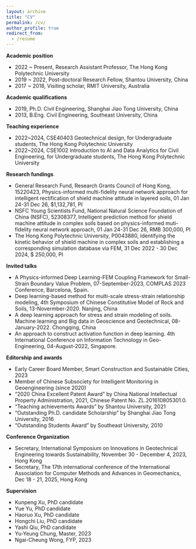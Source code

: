 ```yaml
---
layout: archive
title: "CV"
permalink: /cv/
author_profile: true
redirect_from:
  - /resume
---
```



**Academic position**
* 2022 ~ Present, Research Assistant Professor, The Hong Kong Polytechnic University
* 2019 ~ 2022, Post-doctoral Research Fellow, Shantou University, China
* 2017 ~ 2018, Visiting scholar, RMIT University, Australia

**Academic qualifications**
* 2019, Ph.D. Civil Engineering, Shanghai Jiao Tong University, China
* 2013, B.Eng. Civil Engineering, Southeast University, China
  
**Teaching experience**
* 2022~2024, CSE40403 Geotechnical design, for Undergraduate students, The Hong Kong Polytechnic University
* 2022~2024, CSE1002 Introduction to AI and Data Analytics for Civil Engineering, for Undergraduate students, The Hong Kong Polytechnic University

**Research fundings**
* General Research Fund, Research Grants Council of Hong Kong, 15220423, Physics-informed multi-fidelity neural network approach for intelligent rectification of shield machine attitude in layered soils, 01 Jan 24-31 Dec 26, $1,132,781, PI
* NSFC Young Scientists Fund, National Natural Science Foundation of China (NSFC), 52308377, Intelligent prediction method for shield machine attitude in complex soils based on physics-informed muti-fidelity neural network approach, 01 Jan 24-31 Dec 26, RMB 300,000, PI
* The Hong Kong Polytechnic University, P0043880, Identifying the kinetic behavior of shield machine in complex soils and establishing a corresponding simulation database via FEM, 31 Dec 2022 - 30 Dec 2024, $ 250,000, PI
  
**Invited talks**
* A Physics-informed Deep Learning-FEM Coupling Framework for Small-Strain Boundary Value Problem, 07-September-2023, COMPLAS 2023 Conference, Barcelona, Spain.
* Deep learning-based method for multi-scale stress-strain relationship modeling, 4th Symposium of Chinese Constitutive Model of Rock and Soils, 13-Novermber-2020. Nanjing, China
* A deep learning approach for stress and strain modeling of soils. Machine learning and Big data in Geoscience and Geotechnical, 08-January-2022. Chongqing, China
* An approach to construct activation function in deep learning. 4th International Conference on Information Technology in Geo-Engineering, 04-August-2022, Singapore.
  
**Editorship and awards**
* Early Career Board Member, Smart Construction and Sustainable Cities, 2023
* Member of Chinese Subsociety for Intelligent Monitoring in Geoengineering (since 2020)
* “2020 China Excellent Patent Award” by China National Intellectual Property Administration, 2021, Chinese Patent No. ZL.201610805301.0.
* “Teaching achievements Awards” by Shantou University, 2021
* “Outstanding Ph.D. candidate Scholarship” by Shanghai Jiao Tong University, 2016 
* “Outstanding Students Award” by Southeast University, 2010
  
**Conference Organization**
* Secretary, International Symposium on Innovations in Geotechnical Engineering towards Sustainability, November 30 - December 4, 2023, Hong Kong
* Secretary, The 17th international conference of the International Association for Computer Methods and Advances in Geomechanics, Dec 18 - 21, 2025, Hong Kong

**Supervision**
* Kunpeng Xu, PhD candidate
* Yue Yu, PhD candidate
* Haoruo Xu, PhD candidate 
* Hongchi Liu, PhD candidate 
* Yashi Qiu, PhD candidate
* Yu-Yeung Chung, Master, 2023
* Ngai-Cheung Wong, FYP, 2023

